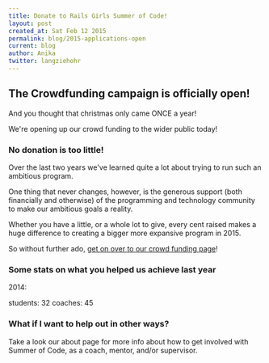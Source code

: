 ```yaml
---
title: Donate to Rails Girls Summer of Code!
layout: post
created_at: Sat Feb 12 2015
permalink: blog/2015-applications-open
current: blog
author: Anika
twitter: langziehohr
---
```


## The Crowdfunding campaign is officially open!

And you thought that christmas only came ONCE a year!

We're opening up our crowd funding to the wider public today!


### No donation is too little!

Over the last two years we've learned quite a lot about trying to run such an ambitious program.

One thing that never changes, however, is the generous support (both financially and otherwise)
of the programming and technology community to make our ambitious goals a reality.

Whether you have a little, or a whole lot to give, every cent raised makes a huge difference to
creating a bigger more expansive program in 2015.


So without further ado, [get on over to our crowd funding page](http://railsgirlssummerofcode.org/campaign/)!


### Some stats on what you helped us achieve last year

2014:

students: 32
coaches: 45

### What if I want to help out in other ways?

Take a look our about page for more info about how to get involved with Summer of Code, as a coach, mentor,
and/or supervisor.
